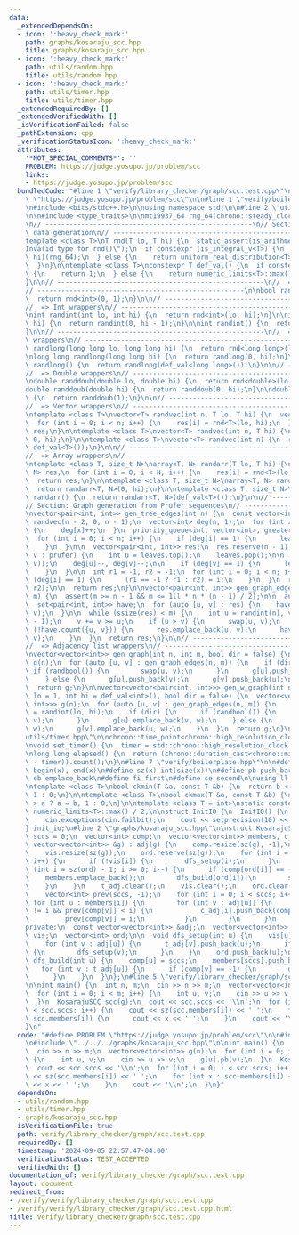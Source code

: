 ```yaml
---
data:
  _extendedDependsOn:
  - icon: ':heavy_check_mark:'
    path: graphs/kosaraju_scc.hpp
    title: graphs/kosaraju_scc.hpp
  - icon: ':heavy_check_mark:'
    path: utils/random.hpp
    title: utils/random.hpp
  - icon: ':heavy_check_mark:'
    path: utils/timer.hpp
    title: utils/timer.hpp
  _extendedRequiredBy: []
  _extendedVerifiedWith: []
  _isVerificationFailed: false
  _pathExtension: cpp
  _verificationStatusIcon: ':heavy_check_mark:'
  attributes:
    '*NOT_SPECIAL_COMMENTS*': ''
    PROBLEM: https://judge.yosupo.jp/problem/scc
    links:
    - https://judge.yosupo.jp/problem/scc
  bundledCode: "#line 1 \"verify/library_checker/graph/scc.test.cpp\"\n#define PROBLEM\
    \ \"https://judge.yosupo.jp/problem/scc\"\n\n#line 1 \"verify/boilerplate.hpp\"\
    \n#include <bits/stdc++.h>\n\nusing namespace std;\n\n#line 2 \"utils/random.hpp\"\
    \n\n#include <type_traits>\n\nmt19937_64 rng_64(chrono::steady_clock::now().time_since_epoch().count());\n\
    \n// ----------------------------------------------------\n// Section: Basic random\
    \ data generation\n// ----------------------------------------------------\n\n\
    template <class T>\nT rnd(T lo, T hi) {\n  static_assert(is_arithmetic_v<T>, \"\
    Invalid type for rnd()\");\n  if constexpr (is_integral_v<T>) {\n    return uniform_int_distribution<T>(lo,\
    \ hi)(rng_64);\n  } else {\n    return uniform_real_distribution<T>(lo, hi)(rng_64);\n\
    \  }\n}\n\ntemplate <class T>\nconstexpr T def_val() {\n  if constexpr (is_floating_point_v<T>)\
    \ {\n    return 1;\n  } else {\n    return numeric_limits<T>::max() / 2;\n  }\n\
    }\n\n// ----------------------------------------------------\n//  => Bool wrapper\n\
    // ----------------------------------------------------\n\nbool randbool() {\n\
    \  return rnd<int>(0, 1);\n}\n\n// ----------------------------------------------------\n\
    //  => Int wrappers\n// ----------------------------------------------------\n\
    \nint randint(int lo, int hi) {\n  return rnd<int>(lo, hi);\n}\n\nint randint(int\
    \ hi) {\n  return randint(0, hi - 1);\n}\n\nint randint() {\n  return randint(def_val<int>());\n\
    }\n\n// ----------------------------------------------------\n//  => Long long\
    \ wrappers\n// ----------------------------------------------------\n\nlong long\
    \ randlong(long long lo, long long hi) {\n  return rnd<long long>(lo, hi);\n}\n\
    \nlong long randlong(long long hi) {\n  return randlong(0, hi);\n}\n\nlong long\
    \ randlong() {\n  return randlong(def_val<long long>());\n}\n\n// ----------------------------------------------------\n\
    //  => Double wrappers\n// ----------------------------------------------------\n\
    \ndouble randdoub(double lo, double hi) {\n  return rnd<double>(lo, hi);\n}\n\n\
    double randdoub(double hi) {\n  return randdoub(0, hi);\n}\n\ndouble randdoub()\
    \ {\n  return randdoub(1);\n}\n\n// ----------------------------------------------------\n\
    //  => Vector wrappers\n// ----------------------------------------------------\n\
    \ntemplate <class T>\nvector<T> randvec(int n, T lo, T hi) {\n  vector<T> res(n);\n\
    \  for (int i = 0; i < n; i++) {\n    res[i] = rnd<T>(lo, hi);\n  }\n  return\
    \ res;\n}\n\ntemplate <class T>\nvector<T> randvec(int n, T hi) {\n  return randvec<T>(n,\
    \ 0, hi);\n}\n\ntemplate <class T>\nvector<T> randvec(int n) {\n  return randvec<T>(n,\
    \ def_val<T>());\n}\n\n// ----------------------------------------------------\n\
    //  => Array wrappers\n// ----------------------------------------------------\n\
    \ntemplate <class T, size_t N>\narray<T, N> randarr(T lo, T hi) {\n  array<T,\
    \ N> res;\n  for (int i = 0; i < N; i++) {\n    res[i] = rnd<T>(lo, hi);\n  }\n\
    \  return res;\n}\n\ntemplate <class T, size_t N>\narray<T, N> randarr(T hi) {\n\
    \  return randarr<T, N>(0, hi);\n}\n\ntemplate <class T, size_t N>\narray<T, N>\
    \ randarr() {\n  return randarr<T, N>(def_val<T>());\n}\n\n// ----------------------------------------------------\n\
    // Section: Graph generation from Prufer sequences\n// ----------------------------------------------------\n\
    \nvector<pair<int, int>> gen_tree_edges(int n) {\n  const vector<int> prufer =\
    \ randvec(n - 2, 0, n - 1);\n  vector<int> deg(n, 1);\n  for (int x : prufer)\
    \ {\n    deg[x]++;\n  }\n  priority_queue<int, vector<int>, greater<>> leaves;\n\
    \  for (int i = 0; i < n; i++) {\n    if (deg[i] == 1) {\n      leaves.push(i);\n\
    \    }\n  }\n\n  vector<pair<int, int>> res;\n  res.reserve(n - 1);\n  for (int\
    \ v : prufer) {\n    int u = leaves.top();\n    leaves.pop();\n\n    res.push_back(minmax(u,\
    \ v));\n    deg[u]--, deg[v]--;\n\n    if (deg[v] == 1) {\n      leaves.push(v);\n\
    \    }\n  }\n\n  int r1 = -1, r2 = -1;\n  for (int i = 0; i < n; i++) {\n    if\
    \ (deg[i] == 1) {\n      (r1 == -1 ? r1 : r2) = i;\n    }\n  }\n  res.emplace_back(r1,\
    \ r2);\n\n  return res;\n}\n\nvector<pair<int, int>> gen_graph_edges(int n, int\
    \ m) {\n  assert(m >= n - 1 && m <= 1ll * n * (n - 1) / 2);\n\n  auto res = gen_tree_edges(n);\n\
    \  set<pair<int, int>> have;\n  for (auto [u, v] : res) {\n    have.emplace(u,\
    \ v);\n  }\n\n  while (ssize(res) < m) {\n    int u = randint(n), v = randint(n\
    \ - 1);\n    v += v >= u;\n    if (u > v) {\n      swap(u, v);\n    }\n    if\
    \ (!have.count({u, v})) {\n      res.emplace_back(u, v);\n      have.emplace(u,\
    \ v);\n    }\n  }\n  return res;\n}\n\n// ----------------------------------------------------\n\
    //  => Adjacency list wrappers\n// ----------------------------------------------------\n\
    \nvector<vector<int>> gen_graph(int n, int m, bool dir = false) {\n  vector<vector<int>>\
    \ g(n);\n  for (auto [u, v] : gen_graph_edges(n, m)) {\n    if (dir) {\n     \
    \ if (randbool()) {\n        swap(u, v);\n      }\n      g[u].push_back(v);\n\
    \    } else {\n      g[u].push_back(v);\n      g[v].push_back(u);\n    }\n  }\n\
    \  return g;\n}\n\nvector<vector<pair<int, int>>> gen_w_graph(int n, int m, int\
    \ lo = 1, int hi = def_val<int>(), bool dir = false) {\n  vector<vector<pair<int,\
    \ int>>> g(n);\n  for (auto [u, v] : gen_graph_edges(n, m)) {\n    const int w\
    \ = randint(lo, hi);\n    if (dir) {\n      if (randbool()) {\n        swap(u,\
    \ v);\n      }\n      g[u].emplace_back(v, w);\n    } else {\n      g[u].emplace_back(v,\
    \ w);\n      g[v].emplace_back(u, w);\n    }\n  }\n  return g;\n}\n#line 2 \"\
    utils/timer.hpp\"\n\nchrono::time_point<chrono::high_resolution_clock> timer;\n\
    \nvoid set_timer() {\n  timer = std::chrono::high_resolution_clock::now();\n}\n\
    \nlong long elapsed() {\n  return (chrono::duration_cast<chrono::milliseconds>(chrono::high_resolution_clock::now()\
    \ - timer)).count();\n}\n#line 7 \"verify/boilerplate.hpp\"\n\n#define all(x)\
    \ begin(x), end(x)\n#define sz(x) int(size(x))\n#define pb push_back\n#define\
    \ eb emplace_back\n#define fi first\n#define se second\n\nusing ll = long long;\n\
    \ntemplate <class T>\nbool ckmin(T &a, const T &b) {\n  return b < a ? a = b,\
    \ 1 : 0;\n}\n\ntemplate <class T>\nbool ckmax(T &a, const T &b) {\n  return b\
    \ > a ? a = b, 1 : 0;\n}\n\ntemplate <class T = int>\nstatic constexpr T inf =\
    \ numeric_limits<T>::max() / 2;\n\nstruct InitIO {\n  InitIO() {\n    cin.tie(0)->sync_with_stdio(0);\n\
    \    cin.exceptions(cin.failbit);\n    cout << setprecision(10) << fixed;\n  }\n\
    } init_io;\n#line 2 \"graphs/kosaraju_scc.hpp\"\n\nstruct KosarajuSCC {\n  int\
    \ sccs = 0;\n  vector<int> comp;\n  vector<vector<int>> members, c_adj;\n\n  KosarajuSCC(const\
    \ vector<vector<int>> &g) : adj(g) {\n    comp.resize(sz(g), -1);\n    t_adj.resize(sz(g));\n\
    \    vis.resize(sz(g));\n    ord.reserve(sz(g));\n    for (int i = 0; i < sz(g);\
    \ i++) {\n      if (!vis[i]) {\n        dfs_setup(i);\n      }\n    }\n    for\
    \ (int i = sz(ord) - 1; i >= 0; i--) {\n      if (comp[ord[i]] == -1) {\n    \
    \    members.emplace_back();\n        dfs_build(ord[i]);\n        sccs++;\n  \
    \    }\n    }\n    t_adj.clear();\n    vis.clear();\n    ord.clear();\n\n    c_adj.resize(sccs);\n\
    \    vector<int> prev(sccs, -1);\n    for (int i = 0; i < sccs; i++) {\n     \
    \ for (int u : members[i]) {\n        for (int v : adj[u]) {\n          if (comp[v]\
    \ != i && prev[comp[v]] < i) {\n            c_adj[i].push_back(comp[v]);\n   \
    \         prev[comp[v]] = i;\n          }\n        }\n      }\n    }\n  }\n\n\
    private:\n  const vector<vector<int>> &adj;\n  vector<vector<int>> t_adj;\n  vector<bool>\
    \ vis;\n  vector<int> ord;\n\n  void dfs_setup(int u) {\n    vis[u] = true;\n\
    \    for (int v : adj[u]) {\n      t_adj[v].push_back(u);\n      if (!vis[v])\
    \ {\n        dfs_setup(v);\n      }\n    }\n    ord.push_back(u);\n  }\n\n  void\
    \ dfs_build(int u) {\n    comp[u] = sccs;\n    members[sccs].push_back(u);\n \
    \   for (int v : t_adj[u]) {\n      if (comp[v] == -1) {\n        dfs_build(v);\n\
    \      }\n    }\n  }\n};\n#line 5 \"verify/library_checker/graph/scc.test.cpp\"\
    \n\nint main() {\n  int n, m;\n  cin >> n >> m;\n  vector<vector<int>> g(n);\n\
    \  for (int i = 0; i < m; i++) {\n    int u, v;\n    cin >> u >> v;\n    g[u].pb(v);\n\
    \  }\n  KosarajuSCC scc(g);\n  cout << scc.sccs << '\\n';\n  for (int i = 0; i\
    \ < scc.sccs; i++) {\n    cout << sz(scc.members[i]) << ' ';\n    for (int x :\
    \ scc.members[i]) {\n      cout << x << ' ';\n    }\n    cout << '\\n';\n  }\n\
    }\n"
  code: "#define PROBLEM \"https://judge.yosupo.jp/problem/scc\"\n\n#include \"../../boilerplate.hpp\"\
    \n#include \"../../../graphs/kosaraju_scc.hpp\"\n\nint main() {\n  int n, m;\n\
    \  cin >> n >> m;\n  vector<vector<int>> g(n);\n  for (int i = 0; i < m; i++)\
    \ {\n    int u, v;\n    cin >> u >> v;\n    g[u].pb(v);\n  }\n  KosarajuSCC scc(g);\n\
    \  cout << scc.sccs << '\\n';\n  for (int i = 0; i < scc.sccs; i++) {\n    cout\
    \ << sz(scc.members[i]) << ' ';\n    for (int x : scc.members[i]) {\n      cout\
    \ << x << ' ';\n    }\n    cout << '\\n';\n  }\n}"
  dependsOn:
  - utils/random.hpp
  - utils/timer.hpp
  - graphs/kosaraju_scc.hpp
  isVerificationFile: true
  path: verify/library_checker/graph/scc.test.cpp
  requiredBy: []
  timestamp: '2024-09-05 22:57:47-04:00'
  verificationStatus: TEST_ACCEPTED
  verifiedWith: []
documentation_of: verify/library_checker/graph/scc.test.cpp
layout: document
redirect_from:
- /verify/verify/library_checker/graph/scc.test.cpp
- /verify/verify/library_checker/graph/scc.test.cpp.html
title: verify/library_checker/graph/scc.test.cpp
---
```

